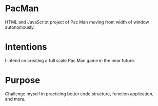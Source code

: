 # PacMan
HTML and JavaScript project of Pac Man moving from width of window autonomously.
# Intentions
I intend on creating a full scale Pac Man game in the near future.
# Purpose 
Challenge myself in practicing better code structure, function application, and more.

